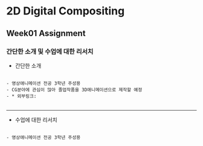 # 2D Digital Compositing
## Week01 Assignment
### 간단한 소개 및 수업에 대한 리서치

* 간단한 소개
<pre>
<code>
- 영상애니메이션 전공 3학년 주성용
- CG분야에 관심이 많아 졸업작품을 3D애니메이션으로 제작할 예정
- * 외부링크: <https://drive.google.com/drive/folders/1hBhix38KUthv_qZvR94d4MdOp5Yij9Ue?usp=sharing>
</code>
</pre>

* * *

* 수업에 대한 리서치
<pre>
<code>
- 영상애니메이션 전공 3학년 주성용
</code>
</pre>
